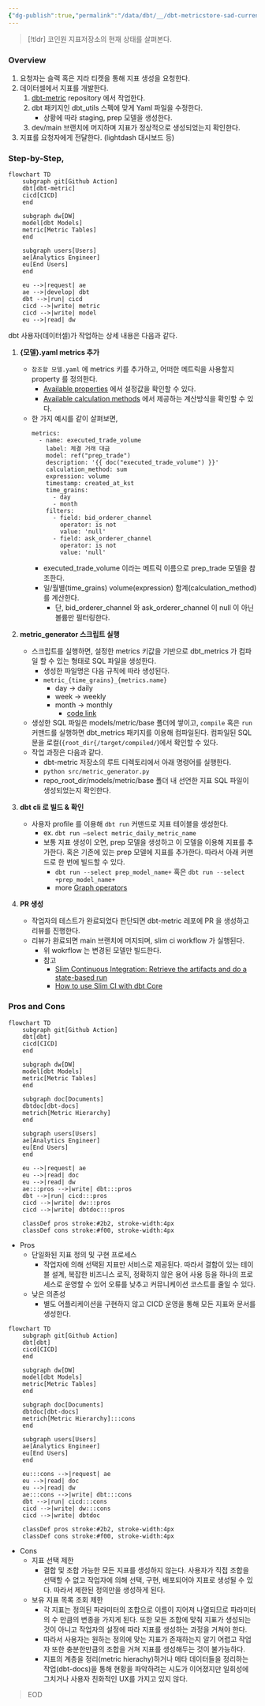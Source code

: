 ```yaml
---
{"dg-publish":true,"permalink":"/data/dbt/__/dbt-metricstore-sad-current-status/","noteIcon":""}
---
```



> [!tldr] 코인원 지표저장소의 현재 상태를 살펴본다.

### Overview


1. 요청자는 슬랙 혹은 지라 티켓을 통해 지표 생성을 요청한다.
2. 데이터셀에서 지표를 개발한다.
    1. [dbt-metric](https://github.coinfra.net/coinone/dbt-metric) repository 에서 작업한다.
    2. dbt 패키지인 dbt_utils 스펙에 맞게 Yaml 파일을 수정한다.
        - 상황에 따라 staging, prep 모델을 생성한다.
    3. dev/main 브랜치에 머지하며 지표가 정상적으로 생성되었는지 확인한다.
3. 지표를 요청자에게 전달한다. (lightdash 대시보드 등)


### Step-by-Step,


```mermaid
flowchart TD
    subgraph git[Github Action]
    dbt[dbt-metric]
    cicd[CICD]
    end
    
    subgraph dw[DW]
    model[dbt Models]
    metric[Metric Tables]
    end

    subgraph users[Users]
    ae[Analytics Engineer]
    eu[End Users]
    end

    eu -->|request| ae
    ae -->|develop| dbt
    dbt -->|run| cicd
    cicd -->|write| metric
    cicd -->|write| model
    eu -->|read| dw
```


dbt 사용자(데이터셀)가 작업하는 상세 내용은 다음과 같다.

1. **{모델}.yaml metrics 추가**
    - `참조할 모델.yaml` 에 metrics 키를 추가하고, 어떠한 메트릭을 사용할지 property 를 정의한다.
      - [Available properties](https://docs.getdbt.com/docs/build/metrics#available-properties) 에서 설정값을 확인할 수 있다.
      - [Available calculation methods](https://docs.getdbt.com/docs/build/metrics#available-calculation-methods) 에서 제공하는 계산방식을 확인할 수 있다.
    - 한 가지 예시를 같이 살펴보면,
      ```
      metrics:
        - name: executed_trade_volume
          label: 체결 거래 대금
          model: ref("prep_trade")
          description: '{{ doc("executed_trade_volume") }}'
          calculation_method: sum
          expression: volume
          timestamp: created_at_kst
          time_grains:
            - day
            - month
          filters:
            - field: bid_orderer_channel
              operator: is not
              value: 'null'
            - field: ask_orderer_channel
              operator: is not
              value: 'null'
      ```
        - executed_trade_volume 이라는 메트릭 이름으로 prep_trade 모델을 참조한다.
        - 일/월별(time_grains) volume(expression) 합계(calculation_method)를 계산한다.
            - 단, bid_orderer_channel 와 ask_orderer_channel 이 null 이 아닌 볼륨만 필터링한다.

2. **metric_generator 스크립트 실행**
    - 스크립트를 실행하면, 설정한 metrics 키값을 기반으로 dbt_metrics 가 컴파일 할 수 있는 형태로 SQL 파일을 생성한다. 
        - 생성한 파일명은 다음 규칙에 따라 생성된다.
        - `metric_{time_grains}_{metrics.name}`
            - day → daily
            - week → weekly
            - month → monthly
                - [code link](https://github.coinfra.net/coinone/dbt-metric/blob/main/src/metric_generator.py#L13)
    - 생성한 SQL 파일은 models/metric/base 폴더에 쌓이고, `compile` 혹은 `run` 커맨드를 실행하면 dbt_metrics 패키지를 이용해 컴파일된다. 컴파일된 SQL 문을 로컬(`{root_dir{/target/compiled/`)에서 확인할 수 있다.
    - 작업 과정은 다음과 같다.
        - dbt-metric 저장소의 루트 디렉토리에서 아래 명령어를 실행한다.
        - `python src/metric_generator.py`
        - repo_root_dir/models/metric/base 폴더 내 선언한 지표 SQL 파일이 생성되었는지 확인한다.

3. **dbt cli 로 빌드 & 확인**
    - 사용자 profile 를 이용해 `dbt run` 커맨드로 지표 테이블을 생성한다.
        - ex. `dbt run –select metric_daily_metric_name`
        - 보통 지표 생성이 오면, prep 모델을 생성하고 이 모델을 이용해 지표를 추가한다. 혹은 기존에 있는 prep 모델에 지표를 추가한다. 따라서 아래 커맨드로 한 번에 빌드할 수 있다.
            - `dbt run --select prep_model_name+` 혹은 `dbt run --select +prep_model_name+`
            - more [Graph operators](https://docs.getdbt.com/reference/node-selection/graph-operators)

4. **PR 생성**
    - 작업자의 테스트가 완료되었다 판단되면 dbt-metric 레포에 PR 을 생성하고 리뷰를 진행한다.
    - 리뷰가 완료되면 main 브랜치에 머지되며, slim ci workflow 가 실행된다.
        - 위 wokrflow 는 변경된 모델만 빌드한다.
        - 참고
            - [Slim Continuous Integration: Retrieve the artifacts and do a state-based run](https://docs.getdbt.com/blog/slim-ci-cd-with-bitbucket-pipelines#slim-continuous-integration-retrieve-the-artifacts-and-do-a-state-based-run)
            - [How to use Slim CI with dbt Core](https://www.vantage-ai.com/blog/how-to-use-slim-ci-with-dbt-core)


### Pros and Cons


```mermaid
flowchart TD
    subgraph git[Github Action]
    dbt[dbt]
    cicd[CICD]
    end
    
    subgraph dw[DW]
    model[dbt Models]
    metric[Metric Tables]
    end

    subgraph doc[Documents]
    dbtdoc[dbt-docs]
    metrich[Metric Hierarchy]
    end 

    subgraph users[Users]
    ae[Analytics Engineer]
    eu[End Users]
    end
    
    eu -->|request| ae
    eu -->|read| doc
    eu -->|read| dw
    ae:::pros -->|write| dbt:::pros
    dbt -->|run| cicd:::pros 
    cicd -->|write| dw:::pros
    cicd -->|write| dbtdoc:::pros

    classDef pros stroke:#2b2, stroke-width:4px
    classDef cons stroke:#f00, stroke-width:4px
```

- Pros
    - 단일화된 지표 정의 및 구현 프로세스
        - 작업자에 의해 선택된 지표만 서비스로 제공된다. 따라서 결함이 있는 테이블 설계, 복잡한 비즈니스 로직, 정확하지 않은 용어 사용 등을 하나의 프로세스로 운영할 수 있어 오류를 낮추고 커뮤니케이션 코스트를 줄일 수 있다.
    - 낮은 의존성
        - 별도 어플리케이션을 구현하지 않고 CICD 운영을 통해 모든 지표와 문서를 생성한다.

```mermaid
flowchart TD
    subgraph git[Github Action]
    dbt[dbt]
    cicd[CICD]
    end
    
    subgraph dw[DW]
    model[dbt Models]
    metric[Metric Tables]
    end

    subgraph doc[Documents]
    dbtdoc[dbt-docs]
    metrich[Metric Hierarchy]:::cons
    end 

    subgraph users[Users]
    ae[Analytics Engineer]
    eu[End Users]
    end
    
    eu:::cons -->|request| ae
    eu -->|read| doc
    eu -->|read| dw
    ae:::cons -->|write| dbt:::cons
    dbt -->|run| cicd:::cons
    cicd -->|write| dw:::cons
    cicd -->|write| dbtdoc

    classDef pros stroke:#2b2, stroke-width:4px
    classDef cons stroke:#f00, stroke-width:4px
```

- Cons
    - 지표 선택 제한
        - 결합 및 조합 가능한 모든 지표를 생성하지 않는다. 사용자가 직접 조합을 선택할 수 없고 작업자에 의해 선택, 구현, 배포되어야 지표로 생성될 수 있다. 따라서 제한된 정의만을 생성하게 된다.
    - 보유 지표 목록 조회 제한
        - 각 지표는 정의된 파라미터의 조합으로 이름이 지어져 나열되므로 파라미터의 수 만큼의 변종을 가지게 된다. 또한 모든 조합에 맞춰 지표가 생성되는 것이 아니고 작업자의 설정에 따라 지표를 생성하는 과정을 거쳐야 한다.
        - 따라서 사용자는 원하는 정의에 맞는 지표가 존재하는지 알기 어렵고 작업자 또한 충분한만큼의 조합을 거쳐 지표를 생성해두는 것이 불가능하다.
        - 지표의 계층을 정리(metric hierachy)하거나 메타 데이터들을 정리하는 작업(dbt-docs)을 통해 현황을 파악하려는 시도가 이어졌지만 일회성에 그치거나 사용자 친화적인 UX를 가지고 있지 않다.

> EOD
